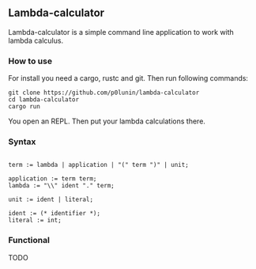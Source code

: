 ## Lambda-calculator
Lambda-calculator is a simple command line application to work with lambda
calculus.

### How to use
For install you need a cargo, rustc and git. Then run following commands:
```shell script
git clone https://github.com/p0lunin/lambda-calculator
cd lambda-calculator
cargo run
```

You open an REPL. Then put your lambda calculations there.

### Syntax

```ebnf

term := lambda | application | "(" term ")" | unit;

application := term term;
lambda := "\\" ident "." term;

unit := ident | literal;

ident := (* identifier *);
literal := int;
```

### Functional
TODO